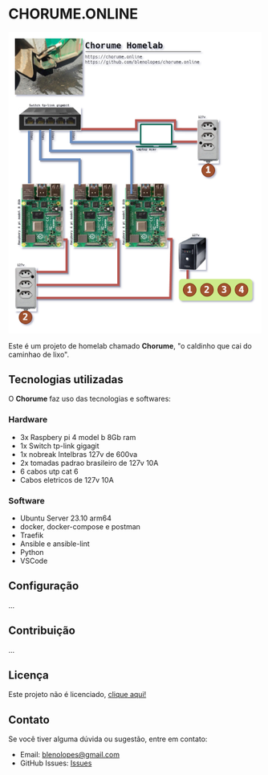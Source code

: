 # CHORUME.ONLINE

![CHORUME-LOGO](topology.drawio.png)

Este é um projeto de homelab chamado **Chorume**, "o caldinho que cai do caminhao de lixo".

## Tecnologias utilizadas

O **Chorume** faz uso das tecnologias e softwares:

### Hardware

- 3x Raspbery pi 4 model b 8Gb ram
- 1x Switch tp-link gigagit
- 1x nobreak Intelbras 127v de 600va
- 2x tomadas padrao brasileiro de 127v 10A
- 6 cabos utp cat 6
- Cabos eletricos de 127v 10A

### Software

- Ubuntu Server 23.10 arm64
- docker, docker-compose e postman
- Traefik
- Ansible e ansible-lint
- Python
- VSCode

## Configuração

...

## Contribuição

...

## Licença

Este projeto não é licenciado, [clique aqui!](LICENSE)

## Contato

Se você tiver alguma dúvida ou sugestão, entre em contato:

- Email: <blenolopes@gmail.com>
- GitHub Issues: [Issues](https://github.com/blenolopes/chorume.online/issues)
